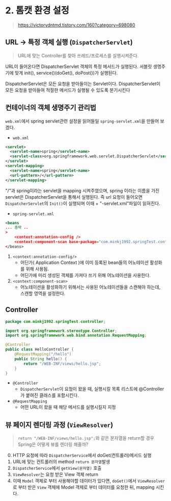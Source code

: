 # 2. 톰캣 환경 설정
> https://victorydntmd.tistory.com/160?category=698080


## URL -> 특정 객체 실행 (`DispatcherServlet`)
> URL에 맞는 Controller를 찾아 쓰레드/프로세스를 실행시켜준다.


URL이 들어온다면 DispatcherServlet 객체의 특정 메서드가 실행된다. 서블릿 생명주기에 맞게 init(), service()(doGet(), doPost())가 실행된다.

DispatcherServlet은 모든 요청을 받아들이는 Servlet이다. DispatcherServlet이 모든 요청을 받아들여 적절한 메서드가 실행될 수 있도록 분기시킨다

## 컨테이너의 객체 생명주기 관리법

`web.xml`에서 spring servlet관련 설정을 읽어들일 `spring-servlet.xml`을 만들어 보겠다.

- `web.xml`
```xml
<servlet>
  <servlet-name>spring</servlet-name>
  <servlet-class>org.springframework.web.servlet.DispatcherServlet</servlet-class>
</servlet>
<servlet-mapping>
  <servlet-name>spring</servlet-name>
  <url-pattern>/</url-pattern>
</servlet-mapping>
```
"/"과 spring이라는 servlet을 mapping 시켜주었으며, spring 이라는 이름을 가진 servlet은 DispatcherServlet을 통해서 실행된다. 즉 url 요청이 들어오면 `DispatcherServlet`의 `Init()`이 실행되며 이때 <servlet-name> + "-servlet.xml"파일이 읽혀진다.

- `spring-servlet.xml`
```xml
<beans
... 중략 ..
>
    <context:annotation-config />
    <context:component-scan base-package="com.minkj1992.springTest.controller"/>
</beans>
```
1. `<context:annotation-config/>`
   - 어딘가( Application Context )에 이미 등록된 bean들의 어노테이션 활성화를 위해 사용됨.
   - 어딘가에 미리 생성된 객체를 가져다 쓰기 위해 어노테이션을 사용한다.
2. `<context:component-scan>`
   - 어노테이션을 활성화하기 위해서는 사용된 어노테이션들을 스캔해야 하는데, 스캔할 영역을 설정한다.

## Controller


```java
package com.minkj1992.springTest.controller;

import org.springframework.stereotype.Controller;
import org.springframework.web.bind.annotation.RequestMapping;

@Controller
public class HelloController {
	@RequestMapping("/hello")
	public String hello() {
		return "/WEB-INF/views/hello.jsp";
	}
}
```

- `@Controller`
  - `DispatcherServlet`이 요청이 왔을 때, 실행시킬 목록 리스트에 @Controller가 붙여진 클래스를 포함시킨다.
- `@RequestMapping`
  - 어떤 URL이 왔을 때 해당 메서드를 실행시킬지 지정

## 뷰 페이지 렌더링 과정 (`ViewResolver`)
> `return "/WEB-INF/views/hello.jsp";`와 같은 문자열을 return할 경우 Spring은 어떻게 뷰를 렌더링 해줄까? 

0. HTTP 요청에 따라 `DispatcherService`에서 doGet(컨트롤러)메서드 실행
1. URL에 맞는 컨트롤러의 method `return 문자열`발생
2. `DispatcherService`에서 `getView(문자열)` 호출
3. `ViewResolver`는 요청 받은 View 객체 return
4. 이때 `Model` 객체로 부터 사용해야할 데이터가 있다면, `doGet()`에서 `ViewResolver`로 부터 받은 `View` 객체에 Model 객체로 부터 데이터를 요청한 뒤, mapping 시킨다.